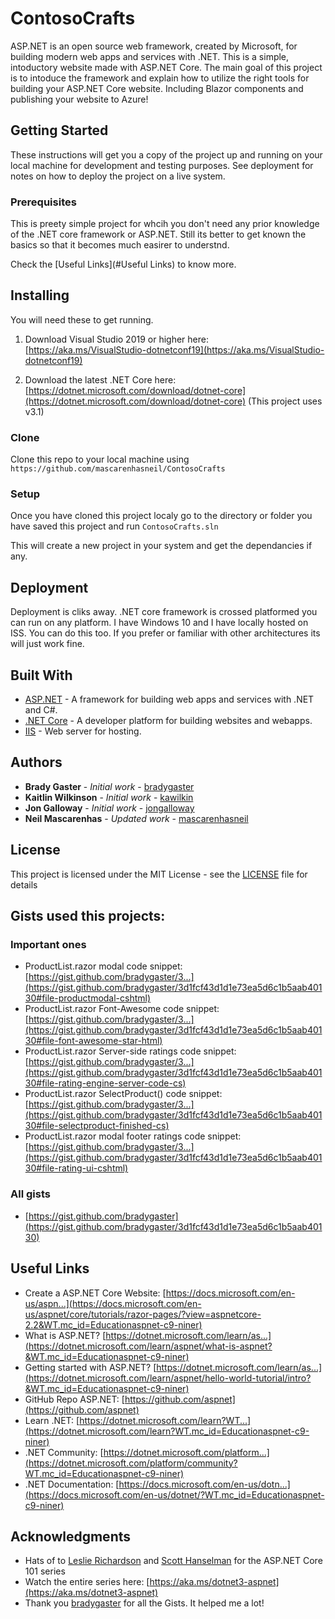 # ContosoCrafts

ASP.NET is an open source web framework, created by Microsoft, for building modern web apps and services with .NET. This is a simple, intoductory website made with ASP.NET Core. The main goal of this project is to intoduce the framework and explain how to utilize the right tools for building your ASP.NET Core website. Including Blazor components and publishing your website to Azure! 

## Getting Started

These instructions will get you a copy of the project up and running on your local machine for development and testing purposes. See deployment for notes on how to deploy the project on a live system.

### Prerequisites

This is preety simple project for whcih you don't need any prior knowledge of the .NET core framework or ASP.NET. Still its better to get known the basics so that it becomes much easirer to understnd.

Check the [Useful Links](#Useful Links) to know more.


## Installing

You will need these to get running.

1) Download Visual Studio 2019 or higher here: [https://aka.ms/VisualStudio-dotnetconf19](https://aka.ms/VisualStudio-dotnetconf19)

2) Download the latest .NET Core  here: [https://dotnet.microsoft.com/download/dotnet-core](https://dotnet.microsoft.com/download/dotnet-core) 
(This project uses v3.1)

### Clone

Clone this repo to your local machine using `https://github.com/mascarenhasneil/ContosoCrafts`

### Setup

Once you have cloned this project localy go to the directory or folder you have saved this project and run `ContosoCrafts.sln`

This will create a new project in your system and get the dependancies if any.

## Deployment

Deployment is cliks away. .NET core framework is crossed platformed you can run on any platform. I have Windows 10 and I have locally hosted on ISS. You can do this too. If you prefer or familiar with other architectures its will just work fine.  

## Built With

* [ASP.NET](https://dotnet.microsoft.com/apps/aspnet) - A framework for building web apps and services with .NET and C#.
* [.NET Core](https://dotnet.microsoft.com/) - A developer platform for building websites and webapps.
* [IIS](https://www.iis.net/) - Web server for hosting.


## Authors

* **Brady Gaster** - *Initial work* - [bradygaster](https://github.com/bradygaster)
* **Kaitlin Wilkinson** - *Initial work* - [kawilkin](https://github.com/kawilkin)
* **Jon Galloway** - *Initial work* - [jongalloway](https://github.com/jongalloway)
* **Neil Mascarenhas** - *Updated work* - [mascarenhasneil](https://github.com/mascarenhasneil)


## License

This project is licensed under the MIT License - see the [LICENSE](LICENSE) file for details

## Gists used this projects:

### Important ones

* ProductList.razor modal code snippet: [https://gist.github.com/bradygaster/3...](https://gist.github.com/bradygaster/3d1fcf43d1d1e73ea5d6c1b5aab40130#file-productmodal-cshtml)
* ProductList.razor Font-Awesome code snippet: [https://gist.github.com/bradygaster/3...](https://gist.github.com/bradygaster/3d1fcf43d1d1e73ea5d6c1b5aab40130#file-font-awesome-star-html)
* ProductList.razor Server-side ratings code snippet: [https://gist.github.com/bradygaster/3...](https://gist.github.com/bradygaster/3d1fcf43d1d1e73ea5d6c1b5aab40130#file-rating-engine-server-code-cs)
* ProductList.razor SelectProduct() code snippet: [https://gist.github.com/bradygaster/3...](https://gist.github.com/bradygaster/3d1fcf43d1d1e73ea5d6c1b5aab40130#file-selectproduct-finished-cs)
* ProductList.razor modal footer ratings code snippet: [https://gist.github.com/bradygaster/3...](https://gist.github.com/bradygaster/3d1fcf43d1d1e73ea5d6c1b5aab40130#file-rating-ui-cshtml)

### All gists 

* [https://gist.github.com/bradygaster](https://gist.github.com/bradygaster/3d1fcf43d1d1e73ea5d6c1b5aab40130)

## Useful Links

* Create a ASP.NET Core Website: [https://docs.microsoft.com/en-us/aspn...](https://docs.microsoft.com/en-us/aspnet/core/tutorials/razor-pages/?view=aspnetcore-2.2&WT.mc_id=Educationaspnet-c9-niner)
* What is ASP.NET? [https://dotnet.microsoft.com/learn/as...](https://dotnet.microsoft.com/learn/aspnet/what-is-aspnet?&WT.mc_id=Educationaspnet-c9-niner)
* Getting started with ASP.NET? [https://dotnet.microsoft.com/learn/as...](https://dotnet.microsoft.com/learn/aspnet/hello-world-tutorial/intro?&WT.mc_id=Educationaspnet-c9-niner)
* GitHub Repo ASP.NET: [https://github.com/aspnet](https://github.com/aspnet)
* Learn .NET: [https://dotnet.microsoft.com/learn?WT...](https://dotnet.microsoft.com/learn?WT.mc_id=Educationaspnet-c9-niner)
* .NET Community: [https://dotnet.microsoft.com/platform...](https://dotnet.microsoft.com/platform/community?WT.mc_id=Educationaspnet-c9-niner)
* .NET Documentation: [https://docs.microsoft.com/en-us/dotn...](https://docs.microsoft.com/en-us/dotnet/?WT.mc_id=Educationaspnet-c9-niner)


## Acknowledgments

* Hats of to [Leslie Richardson](https://twitter.com/lyrichardson01) and [Scott Hanselman](https://twitter.com/shanselman) for the ASP.NET Core 101 series
* Watch the entire series here: [https://aka.ms/dotnet3-aspnet](https://aka.ms/dotnet3-aspnet)
* Thank you [bradygaster](https://github.com/bradygaster) for all the Gists. It helped me a lot!
